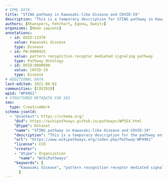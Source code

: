 ```yaml
---
# GPML DATA
title: "STING pathway in Kawasaki-like disease and COVID-19"
description: "This is a temporary description for STING pathway in Kawasaki-like disease and COVID-19"
authors: [Khanspers, Fehrhart, Egonw, Eweitz]
organisms: [Homo sapiens]
annotations:
  - id: DOID:13378
    value: Kawasaki disease
    type: Disease
  - id: PW:0000925
    value: pattern recognition receptor mediated signaling pathway
    type: Pathway Ontology
  - id: DOID:0080600
    value: COVID-19
    type: Disease
# ADDITIONAL DATA
last-edited: 2021-06-02
communities: [COVID19]
wpid: "WP4961"
# STRUCTURED METADATA FOR SEO
seo:
  type: CreativeWork
schema-jsonld:
  - "@context": https://schema.org/
    "@id": https://wikipathways.github.io/pathways/WP554.html
    "@type": Dataset
    "name": "STING pathway in Kawasaki-like disease and COVID-19"
    "description": "This is a temporary description for the pathway entitled: STING pathway in Kawasaki-like disease and COVID-19"
    "url": "https://www.wikipathways.org/index.php/Pathway:WP4961"
    "license": CC0
    "creator":
    - "@type": Organization
      "name": "WikiPathways"
    "keywords": [
      "Kawasaki disease", "pattern recognition receptor mediated signaling pathway", "COVID-19",
      ]
---
```

